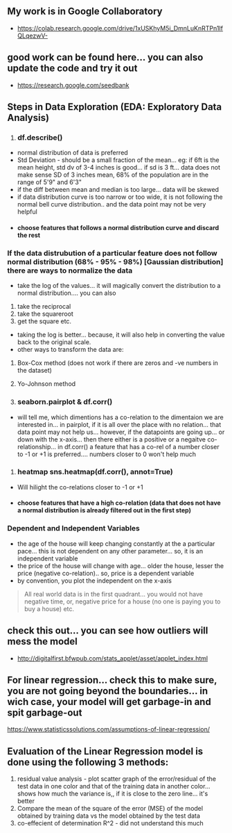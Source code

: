 ## My work is in Google Collaboratory
* https://colab.research.google.com/drive/1xUSKhyM5i_DmnLuKnRTPn1IfQLqezwV-


## good work can be found here... you can also update the code and try it out
* https://research.google.com/seedbank


## Steps in Data Exploration (EDA: Exploratory Data Analysis)
1. ### df.describe()
- normal distribution of data is preferred
- Std Deviation - should be a small fraction of the mean... eg: if 6ft is the mean height, std dv of 3-4 inches is good... if sd is 3 ft... data does not make sense SD of 3 inches mean, 68% of the population are in the range of 5'9" and 6'3"
- if the diff between mean and median is too large... data will be skewed
- if data distribution curve is too narrow or too wide, it is not following the normal bell curve distribution.. and the data point may not be very helpful
- #### choose features that follows a normal distribution curve and discard the rest


### If the data distrubution of a particular feature does not follow normal distribution (68% - 95% - 98%) [Gaussian distribution] there are ways to normalize the data
* take the log of the values... it will magically convert the distribution to a normal distribution.... you can also 
1. take the reciprocal
1. take the squareroot
1. get the square etc. 
* taking the log is better... because, it will also help in converting the value back to the original scale. 
* other ways to transform the data are:
1. Box-Cox method (does not work if there are zeros and -ve numbers in the dataset)
1. Yo-Johnson method

1. ### seaborn.pairplot & df.corr() 
- will tell me, which dimentions has a co-relation to the dimentaion we are interested in... in pairplot, if it is all over the place with no relation... that data point may not help us... however, if the datapoints are going up... or down with the x-axis... then there either is a positive or a negaitve co-relationship... in df.corr() a feature that has a co-rel of a number closer to -1 or +1 is preferred.... numbers closer to 0 won't help much


1. ### heatmap sns.heatmap(df.corr(), annot=True)
- Will hilight the co-relations closer to -1 or +1
- #### choose features that have a high co-relation (data that does not have a normal distribution is already filtered out in the first step)


### Dependent and Independent Variables
* the age of the house will keep changing constantly at the a particular pace... this is not dependent on any other parameter... so, it is an independent variable
* the price of the house will change with age... older the house, lesser the price (negative co-relation).. so, price is a dependent variable
* by convention, you plot the independent on the x-axis

> All real world data is in the first quadrant... you would not have negative time, or, negative price for a house (no one is paying you to buy a house) etc. 


## check this out... you can see how outliers will mess the model
* http://digitalfirst.bfwpub.com/stats_applet/asset/applet_index.html


## For linear regression... check this to make sure, you are not going beyond the boundaries... in wich case, your model will get garbage-in and spit garbage-out
https://www.statisticssolutions.com/assumptions-of-linear-regression/



## Evaluation of the Linear Regression model is done using the following 3 methods:
1. residual value analysis - plot scatter graph of the error/residual of the test data in one color and that of the training data in another color... shows how much the variance is,, if it is close to the zero line... it's better
1. Compare the mean of the square of the error (MSE) of the model obtained by training data vs the model obtained by the test data
1. co-effecient of determination R^2 - did not understand this much

